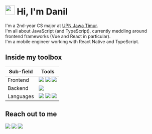 # <img src="https://raw.githubusercontent.com/MartinHeinz/MartinHeinz/master/wave.gif" width="30px"> Hi, I'm Danil
I'm a 2nd-year CS major at [UPN Jawa Timur](https://upnjatim.ac.id). <br>
I'm all about JavaScript (and TypeScript), currently meddling around frontend frameworks (Vue and React in particular). <br>
I'm a mobile engineer working with React Native and TypeScript.

## Inside my toolbox
| Sub-field | Tools |
| -- | -- |
| Frontend | ![](https://img.shields.io/badge/-SASS-lightgrey?logo=sass&style=flat&logoColor=white&color=CC6699) ![](https://img.shields.io/badge/-Vue-lightgrey?logo=vue.js&style=flat&logoColor=white&color=4FC08D) ![](https://img.shields.io/badge/-React-lightgrey?logo=react&style=flat&logoColor=333&color=61DAFB) |
| Backend | ![](https://img.shields.io/badge/-Node-lightgrey?logo=node.js&style=flat&logoColor=white&color=339933) |
| Languages | ![](https://img.shields.io/badge/-JavaScript-lightgrey?logo=javascript&style=flat&logoColor=333&color=F7DF1E) ![](https://img.shields.io/badge/-TypeScript-lightgrey?logo=typescript&style=flat&logoColor=white&color=007ACC) ![](https://img.shields.io/badge/-Python-lightgrey?logo=python&style=flat&logoColor=white&color=3776AB)  |

## Reach out to me
[![](http://img.shields.io/badge/-LinkedIn-lightgrey?logo=linkedin&style=flat&logoColor=white&color=0077B5)](https://linkedin.com/in/danilhendra)
[![](http://img.shields.io/badge/-Twitter-lightgrey?logo=twitter&style=flat&logoColor=white&color=1DA1F2)](https://twitter.com/danilhendras)
[![](http://img.shields.io/badge/-mail-lightgrey?logo=gmail&style=flat&logoColor=white&color=D14836)](mailto:danilhendrasr@gmail.com)

<!--
**danilhendras/danilhendras** is a ✨ _special_ ✨ repository because its `README.md` (this file) appears on your GitHub profile.

Here are some ideas to get you started:

- 🔭 I’m currently working on ...
- 🌱 I’m currently learning ...
- 👯 I’m looking to collaborate on ...
- 🤔 I’m looking for help with ...
- 💬 Ask me about ...
- 📫 How to reach me: ...
- 😄 Pronouns: ...
- ⚡ Fun fact: ...
-->
